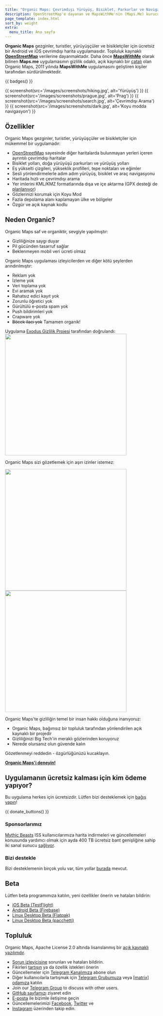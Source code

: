 ```yaml
---
title: "Organic Maps: Çevrimdışı Yürüyüş, Bisiklet, Parkurlar ve Navigasyon"
description: OpenStreetMap'e dayanan ve MapsWithMe'nin (Maps.Me) kurucuları tarafından sevgiyle yapılan. Gezginler, turistler, yürüyüşçüler ve bisikletçiler için hızlı ve ayrıntılı çevrimdışı harita uygulaması.
page_template: index.html
sort_by: weight
extra:
  menu_title: Ana sayfa
---
```


**Organic Maps** gezginler, turistler, yürüyüşçüler ve bisikletçiler için ücretsiz bir Android ve iOS çevrimdışı harita uygulamasıdır.
Topluluk kaynaklı [**OpenStreetMap**](https://www.openstreetmap.org) verilerine dayanmaktadır.
Daha önce [**MapsWithMe**](https://en.wikipedia.org/wiki/Maps.me) olarak bilinen **Maps.me** uygulamasının gizlilik odaklı, açık kaynaklı bir [çatalı](https://tr.wikipedia.org/wiki/%C3%87atal_(yaz%C4%B1l%C4%B1m_geli%C5%9Ftirme)) olan Organic Maps, 2011 yılında **MapsWithMe** uygulamasını geliştiren kişiler tarafından sürdürülmektedir.

{{ badges() }}

{{ screenshot(src='/images/screenshots/hiking.jpg', alt='Yürüyüş') }}
{{ screenshot(src='/images/screenshots/prague.jpg', alt='Prag') }}
{{ screenshot(src='/images/screenshots/search.jpg', alt='Çevrimdışı Arama') }}
{{ screenshot(src='/images/screenshots/dark.jpg', alt='Koyu modda navigasyon') }}

## Özellikler

Organic Maps gezginler, turistler, yürüyüşçüler ve bisikletçiler için mükemmel bir uygulamadır:

- [OpenStreetMap](https://openstreetmap.org) sayesinde diğer haritalarda bulunmayan yerleri içeren ayrıntılı çevrimdışı haritalar
- Bisiklet yolları, doğa yürüyüşü parkurları ve yürüyüş yolları
- Eş yükselti çizgileri, yükseklik profilleri, tepe noktaları ve eğimler
- Sesli yönlendirmelerle adım adım yürüyüş, bisiklet ve araç navigasyonu
- Haritada hızlı ve çevrimdışı arama
- Yer imlerini KML/KMZ formatlarında dışa ve içe aktarma (GPX desteği de [planlanıyor](https://github.com/organicmaps/organicmaps/issues/624))
- Gözlerinizi korumak için Koyu Mod
- Fazla depolama alanı kaplamayan ülke ve bölgeler
- Özgür ve açık kaynak kodlu

## Neden Organic?

Organic Maps saf ve organiktir, sevgiyle yapılmıştır:

- Gizliliğinize saygı duyar
- Pil gücünden tasarruf sağlar
- Beklenmeyen mobil veri ücreti olmaz

Organic Maps uygulaması izleyicilerden ve diğer kötü şeylerden arındırılmıştır:

- Reklam yok
- İzleme yok
- Veri toplama yok
- Evi aramak yok
- Rahatsız edici kayıt yok
- Zorunlu öğretici yok
- Gürültülü e-posta spam yok
- Push bildirimleri yok
- Crapware yok
- ~~Böcek ilacı yok~~ Tamamen organik!

Uygulama <a href='https://reports.exodus-privacy.eu.org/en/reports/app.organicmaps/latest/'>Exodus Gizlilik Projesi</a> tarafından doğrulandı:
<br/>
<img src='/images/privacy/exodus.png' width='400'>

Organic Maps sizi gözetlemek için aşırı izinler istemez:

<img src='/images/privacy/om.jpg' width='400'>
<img src='/images/privacy/mm.jpg' width='400'>

Organic Maps'te gizliliğin temel bir insan hakkı olduğuna inanıyoruz:

- Organic Maps, bağımsız bir topluluk tarafından yönlendirilen açık kaynaklı bir projedir
- Gizliliğinizi Big Tech'in meraklı gözlerinden koruyoruz
- Nerede olursanız olun güvende kalın

Gözetlenmeyi reddedin - özgürlüğünüzü kucaklayın.

<a href="#install"><strong>Organic Maps'i deneyin!</strong></a>

## Uygulamanın ücretsiz kalması için kim ödeme yapıyor?

Bu uygulama herkes için ücretsizdir. Lütfen bizi desteklemek için [bağış yapın](@/donate/index.md)!

{{ donate_buttons() }}

### Sponsorlarımız

[Mythic Beasts](https://www.mythic-beasts.com/) ISS kullanıcılarımıza harita indirmeleri ve güncellemeleri konusunda yardımcı olmak için ayda 400 TB ücretsiz bant genişliğine sahip iki sanal sunucu [sağlıyor](https://www.mythic-beasts.com/blog/2021/10/06/improving-the-world-bit-by-expensive-bit/).

### Bizi destekle

Bizi desteklemenin birçok yolu var, tüm yollar [burada](@/support-us/index.md) mevcut.

## Beta

Lütfen beta programımıza katılın, yeni özellikler önerin ve hataları bildirin:

- [iOS Beta (TestFlight)](https://testflight.apple.com/join/lrKCl08I)
- [Android Beta (Firebase)](https://appdistribution.firebase.dev/i/9ec3bca5e2b47373)
- [Linux Desktop Beta (Flatpak)](https://flathub.org/apps/details/app.organicmaps.desktop)
- [Linux Desktop Beta (pacchetti)](https://repology.org/project/organicmaps/versions)

## Topluluk

Organic Maps, Apache License 2.0 altında lisanslanmış bir [açık kaynaklı yazılımdır](https://github.com/organicmaps/organicmaps).

- [Sorun izleyicisine](https://github.com/organicmaps/organicmaps/issues) sorunları ve hataları bildirin.
- Fikirleri [tartışın](https://github.com/organicmaps/organicmaps/discussions/categories/ideas) ya da özellik istekleri önerin
- Güncellemeler için [Telegram Kanalımıza](https://t.me/OrganicMapsApp) abone olun
- Diğer kullanıcılarla tartışmak için [Telegram Grubumuza](https://t.me/OrganicMapsTR) veya [[matrix] odamıza](https://matrix.to/#/#organicmaps:matrix.org) katılın
- Join our [Telegram Group](https://t.me/OrganicMaps) to discuss with other users.
- [GitHub sayfamızı](https://github.com/organicmaps/organicmaps) ziyaret edin
- [E-posta](mailto:hello@organicmaps.app) ile bizimle iletişime geçin
- Güncellemelerimizi [Facebook](https://facebook.com/OrganicMaps), [Twitter](https://twitter.com/OrganicMapsApp) ve
- [Instagram](https://instagram.com/organicmapstr/) üzerinden takip edin.
